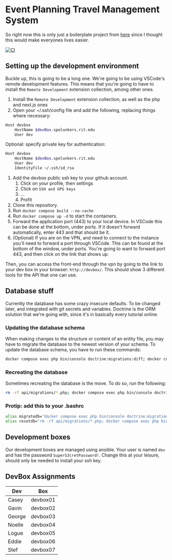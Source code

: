 # Event Planning Travel Management System

So right now this is only just a boilerplate project from [here](https://api-platform.com/docs/symfony/) since I thought this would make everyones lives easier.

[![CI](https://github.com/spelunkers-iste500/eventPlanner/actions/workflows/ci.yml/badge.svg)](https://github.com/spelunkers-iste500/eventPlanner/actions/workflows/ci.yml)

## Setting up the development environment

Buckle up, this is going to be a long one. We're going to be using VSCode's remote development features. This means that you're going to have to install the `Remote Development` extension collection, among other ones.

1. Install the `Remote Development` extension collection, as well as the php and next.js ones
2. Open your ~/.ssh/config file and add the following, replacing things where necessary:

```bash
Host devbox
    HostName $devBox.spelunkers.rit.edu
    User dev
```

Optional: specify private key for authentication:

```bash
Host devbox
    HostName $devBox.spelunkers.rit.edu
    User dev
    IdentityFile ~/.ssh/id_rsa
```

1. Add the devbox public ssh key to your github account.
    1. Click on your profile, then settings
    2. Click on `SSH and GPG keys`
    3. ...
    4. Profit
2. Clone this repository.
3. Run `docker compose build --no-cache`
4. Run `docker compose up -d` to start the containers.
5. Forward the application port (443) to your local device. In VSCode this can be done at the bottom, under ports. If it doesn't forward automatically, enter 443 and that should be it.
6. (Optional) If you are on the VPN, and need to connect to the instance you'll need to forward a port through VSCode. This can be found at the bottom of the window, under ports. You're going to want to forward port 443, and then click on the link that shows up.

Then, you can access the front-end through the vpn by going to the link to your dev box in your browser: `http://devbox/`. This should show 3 different tools for the API that one can use.

## Database stuff

Currently the database has some crazy insecure defaults. To be changed later, and integrated with git secrets and variables. Doctrine is the ORM solution that we're going with, since it's in basically every tutorial online.

### Updating the database schema

When making changes to the structure or content of an entity file, you may have to migrate the database to the newest version of your schema. To update the database schema, you have to run these commands:

```bash
docker compose exec php bin/console doctrine:migrations:diff; docker compose exec php bin/console doctrine:migrations:migrate --no-interaction
```

### Recreating the database

Sometimes recreating the database is the move. To do so, run the following:

```bash
rm -rf api/migrations/*.php; docker compose exec php bin/console doctrine:database:drop --force; docker compose exec php bin/console doctrine:database:create; docker compose exec php bin/console doctrine:schema:create
```

### Protip: add this to your .bashrc

```bash
alias migratedb="docker compose exec php bin/console doctrine:migrations:diff; docker compose exec php bin/console doctrine:migrations:migrate --no-interaction"
alias resetdb="rm -rf api/migrations/*.php; docker compose exec php bin/console doctrine:database:drop --force; docker compose exec php bin/console doctrine:database:create; docker compose exec php bin/console doctrine:schema:create"
```

## Development boxes

Our development boxes are managed using ansible. Your user is named `dev` and has the password `SuperS3cretPassword!`. Change this at your leisure, should only be needed to install your ssh key.

## DevBox Assignments

|Dev|Box|
|---|---|
|Casey|devbox01|
|Gavin|devbox02|
|George|devbox03|
|Noelle|devbox04|
|Logue|devbox05|
|Eddie|devbox06|
|Stef|devbox07|
